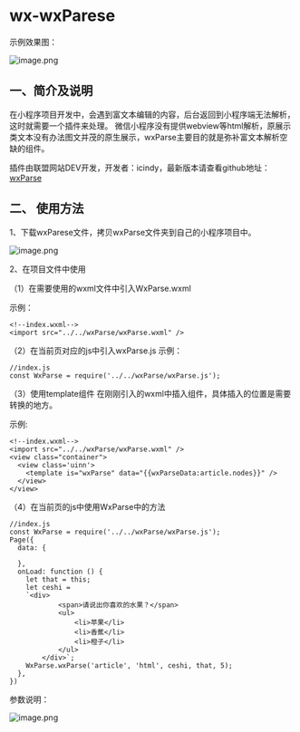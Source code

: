 # wx-wxParese


示例效果图：

![image.png](https://upload-images.jianshu.io/upload_images/4041074-749c897ae21fa2bf.png?imageMogr2/auto-orient/strip%7CimageView2/2/w/1240)

## 一、简介及说明
在小程序项目开发中，会遇到富文本编辑的内容，后台返回到小程序端无法解析，这时就需要一个插件来处理。
微信小程序没有提供webview等html解析，原展示类文本没有办法图文并茂的原生展示，wxParse主要目的就是弥补富文本解析空缺的组件。

 插件由联盟网站DEV开发，开发者：icindy，最新版本请查看github地址：[wxParse](https://github.com/icindy/wxParse)



## 二、 使用方法

1、下载wxParese文件，拷贝wxParse文件夹到自己的小程序项目中。

![image.png](https://upload-images.jianshu.io/upload_images/4041074-5d30303498a9d915.png?imageMogr2/auto-orient/strip%7CimageView2/2/w/1240)

2、在项目文件中使用

 （1）在需要使用的wxml文件中引入WxParse.wxml
 
示例：
```
<!--index.wxml-->
<import src="../../wxParse/wxParse.wxml" />
```
（2）在当前页对应的js中引入wxParse.js
示例：
```
//index.js 
const WxParse = require('../../wxParse/wxParse.js');
```
（3）使用template组件
在刚刚引入的wxml中插入组件，具体插入的位置是需要转换的地方。

示例:

```
<!--index.wxml-->
<import src="../../wxParse/wxParse.wxml" />
<view class="container">
  <view class='uinn'>
    <template is="wxParse" data="{{wxParseData:article.nodes}}" />
  </view>
</view>
```
（4）在当前页的js中使用WxParse中的方法

```
//index.js
const WxParse = require('../../wxParse/wxParse.js');
Page({
  data: {
    
  }, 
  onLoad: function () {
    let that = this;
    let ceshi = 
    `<div>
			<span>请说出你喜欢的水果？</span>
			<ul>
				<li>苹果</li>
				<li>香蕉</li>
				<li>橙子</li>
			</ul>
		</div>`;
    WxParse.wxParse('article', 'html', ceshi, that, 5); 
  }, 
})
```

参数说明：

![image.png](https://upload-images.jianshu.io/upload_images/4041074-b0d55f77d07bcec9.png?imageMogr2/auto-orient/strip%7CimageView2/2/w/1240)


